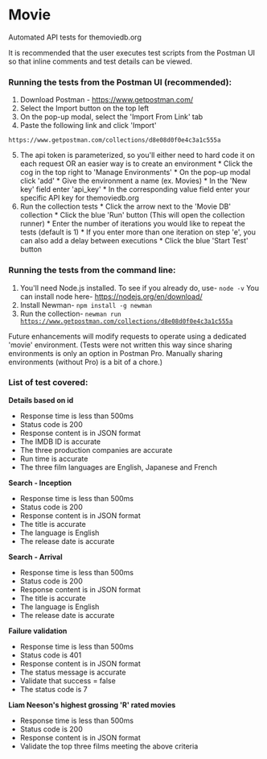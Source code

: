 # Movie
Automated API tests for themoviedb.org 

It is recommended that the user executes test scripts from the Postman UI so that inline comments and test details can be viewed.

<h3>Running the tests from the Postman UI (recommended):</h3>

   1) Download Postman - https://www.getpostman.com/
   2) Select the Import button on the top left
   3) On the pop-up modal, select the 'Import From Link' tab
   4) Paste the following link and click 'Import'
   
    https://www.getpostman.com/collections/d8e08d0f0e4c3a1c555a
   
   5) The api token is parameterized, so you'll either need to hard code it on each request OR an easier way is to create an environment
     * Click the cog in the top right to 'Manage Environments'
     * On the pop-up modal click 'add'
     * Give the environment a name (ex. Movies)
     * In the 'New key' field enter 'api_key'
     * In the corresponding value field enter your specific API key for themoviedb.org
   6) Run the collection tests
     * Click the arrow next to the 'Movie DB' collection
     * Click the blue 'Run' button (This will open the collection runner)
     * Enter the number of iterations you would like to repeat the tests (default is 1)
     * If you enter more than one iteration on step 'e', you can also add a delay between executions
     * Click the blue 'Start Test' button
      
<h3>Running the tests from the command line:</h3>

   1) You'll need Node.js installed.  To see if you already do, use-
   <code>node -v</code>
      You can install node here- 
    https://nodejs.org/en/download/
   2) Install Newman-
       <code>npm install -g newman</code>
   3) Run the collection-
   <code>newman run https://www.getpostman.com/collections/d8e08d0f0e4c3a1c555a</code>
   
Future enhancements will modify requests to operate using a dedicated 'movie' environment. (Tests were not written this way since sharing environments is only an option in Postman Pro. Manually sharing environments (without Pro) is a bit of a chore.)


<h3>List of test covered:</h3>

<strong>Details based on id</strong>
   - Response time is less than 500ms
   - Status code is 200
   - Response content is in JSON format
   - The IMDB ID is accurate
   - The three production companies are accurate
   - Run time is accurate
   - The three film languages are English, Japanese and French

<strong>Search - Inception</strong>
   - Response time is less than 500ms
   - Status code is 200
   - Response content is in JSON format
   - The title is accurate
   - The language is English
   - The release date is accurate
   
<strong>Search - Arrival</strong>
   - Response time is less than 500ms
   - Status code is 200
   - Response content is in JSON format
   - The title is accurate
   - The language is English
   - The release date is accurate
   
<strong>Failure validation</strong>
   - Response time is less than 500ms
   - Status code is 401
   - Response content is in JSON format
   - The status message is accurate
   - Validate that success = false
   - The status code is 7

<strong>Liam Neeson's highest grossing 'R' rated movies</strong>
   - Response time is less than 500ms
   - Status code is 200
   - Response content is in JSON format
   - Validate the top three films meeting the above criteria
   
